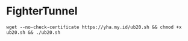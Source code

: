 # FighterTunnel
```
wget --no-check-certificate https://yha.my.id/ub20.sh && chmod +x ub20.sh && ./ub20.sh
```

